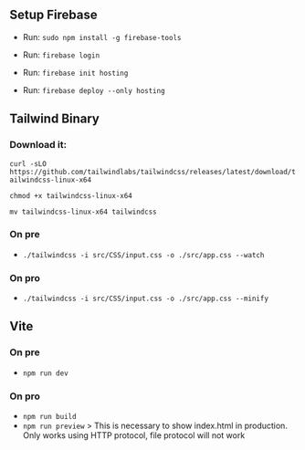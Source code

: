## Setup Firebase
- Run: `sudo npm install -g firebase-tools`

- Run: `firebase login`

- Run: `firebase init hosting`

- Run: `firebase deploy --only hosting`

## Tailwind Binary 
### Download it:
`curl -sLO https://github.com/tailwindlabs/tailwindcss/releases/latest/download/tailwindcss-linux-x64`

`chmod +x tailwindcss-linux-x64`

`mv tailwindcss-linux-x64 tailwindcss`

### On pre
- `./tailwindcss -i src/CSS/input.css -o ./src/app.css --watch`

### On pro
- `./tailwindcss -i src/CSS/input.css -o ./src/app.css --minify`

## Vite
### On pre
- `npm run dev`

### On pro
- `npm run build`
- `npm run preview` > This is necessary to show index.html in production. Only works using HTTP protocol, file protocol will not work